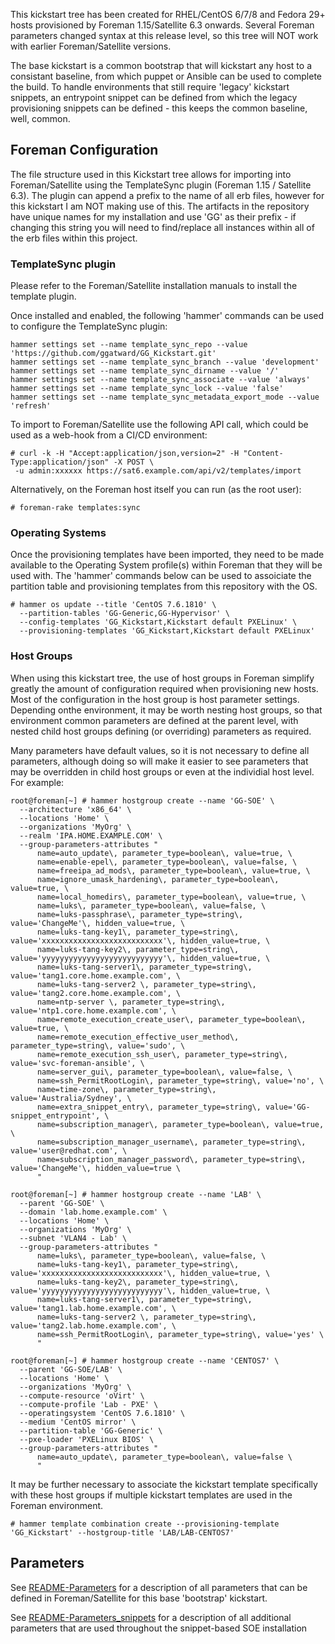 
This kickstart tree has been created for RHEL/CentOS 6/7/8 and Fedora 29+ hosts provisioned by Foreman 1.15/Satellite 6.3 onwards. Several Foreman parameters changed syntax at this release level, so this tree will NOT work with earlier Foreman/Satellite versions.

The base kickstart is a common bootstrap that will kickstart any host to a consistant baseline, from which puppet or Ansible can be used to complete the build. To handle environments that still require 'legacy' kickstart snippets, an entrypoint snippet can be defined from which the legacy provisioning snippets can be defined - this keeps the common baseline, well, common.

## Foreman Configuration
The file structure used in this Kickstart tree allows for importing into Foreman/Satellite using the TemplateSync plugin (Foreman 1.15 / Satellite 6.3).  The plugin can append a prefix to the name of all erb files, however for this kickstart I am NOT making use of this. The artifacts in the repository have unique names for my installation and use 'GG' as their prefix - if changing this string you will need to find/replace all instances within all of the erb files within this project.

### TemplateSync plugin
Please refer to the Foreman/Satellite installation manuals to install the template plugin.

Once installed and enabled, the following 'hammer' commands can be used to configure the TemplateSync plugin:
```
hammer settings set --name template_sync_repo --value 'https://github.com/ggatward/GG_Kickstart.git'
hammer settings set --name template_sync_branch --value 'development'
hammer settings set --name template_sync_dirname --value '/'
hammer settings set --name template_sync_associate --value 'always'
hammer settings set --name template_sync_lock --value 'false'
hammer settings set --name template_sync_metadata_export_mode --value 'refresh'
```

To import to Foreman/Satellite use the following API call, which could be used as a web-hook from a CI/CD environment:
```
# curl -k -H "Accept:application/json,version=2" -H "Content-Type:application/json" -X POST \
 -u admin:xxxxxx https://sat6.example.com/api/v2/templates/import
```

Alternatively, on the Foreman host itself you can run (as the root user):
```
# foreman-rake templates:sync
```

### Operating Systems
Once the provisioning templates have been imported, they need to be made available to the Operating System profile(s) within Foreman that they will be used with.  The 'hammer' commands below can be used to assoiciate the partition table and provisioning templates from this repository with the OS.
```
# hammer os update --title 'CentOS 7.6.1810' \
  --partition-tables 'GG-Generic,GG-Hypervisor' \
  --config-templates 'GG_Kickstart,Kickstart default PXELinux' \
  --provisioning-templates 'GG_Kickstart,Kickstart default PXELinux'
```


### Host Groups
When using this kickstart tree, the use of host groups in Foreman simplify greatly the amount of configuration required when provisioning new hosts. Most of the configuration in the host group is host parameter settings. Depending onthe environment, it may be worth nesting host groups, so that environment common parameters are defined at the parent level, with nested child host groups defining (or overriding) parameters as required.

Many parameters have default values, so it is not necessary to define all parameters, although doing so will make it easier to see parameters that may be overridden in child host groups or even at the individial host level.
For example:

```
root@foreman[~] # hammer hostgroup create --name 'GG-SOE' \
  --architecture 'x86_64' \
  --locations 'Home' \
  --organizations 'MyOrg' \
  --realm 'IPA.HOME.EXAMPLE.COM' \
  --group-parameters-attributes "
      name=auto_update\, parameter_type=boolean\, value=true, \
      name=enable-epel\, parameter_type=boolean\, value=false, \
      name=freeipa_ad_mods\, parameter_type=boolean\, value=true, \
      name=ignore_umask_hardening\, parameter_type=boolean\, value=true, \
      name=local_homedirs\, parameter_type=boolean\, value=true, \
      name=luks\, parameter_type=boolean\, value=false, \
      name=luks-passphrase\, parameter_type=string\, value='ChangeMe'\, hidden_value=true, \
      name=luks-tang-key1\, parameter_type=string\, value='xxxxxxxxxxxxxxxxxxxxxxxxxxx'\, hidden_value=true, \
      name=luks-tang-key2\, parameter_type=string\, value='yyyyyyyyyyyyyyyyyyyyyyyyyyy'\, hidden_value=true, \
      name=luks-tang-server1\, parameter_type=string\, value='tang1.core.home.example.com', \
      name=luks-tang-server2 \, parameter_type=string\, value='tang2.core.home.example.com', \
      name=ntp-server \, parameter_type=string\, value='ntp1.core.home.example.com', \
      name=remote_execution_create_user\, parameter_type=boolean\, value=true, \
      name=remote_execution_effective_user_method\, parameter_type=string\, value='sudo', \
      name=remote_execution_ssh_user\, parameter_type=string\, value='svc-foreman-ansible', \
      name=server_gui\, parameter_type=boolean\, value=false, \
      name=ssh_PermitRootLogin\, parameter_type=string\, value='no', \
      name=time-zone\, parameter_type=string\, value='Australia/Sydney', \
      name=extra_snippet_entry\, parameter_type=string\, value='GG-snippet_entrypoint', \
      name=subscription_manager\, parameter_type=boolean\, value=true, \
      name=subscription_manager_username\, parameter_type=string\, value='user@redhat.com', \
      name=subscription_manager_password\, parameter_type=string\, value='ChangeMe'\, hidden_value=true \
      "

root@foreman[~] # hammer hostgroup create --name 'LAB' \
  --parent 'GG-SOE' \
  --domain 'lab.home.example.com' \
  --locations 'Home' \
  --organizations 'MyOrg' \
  --subnet 'VLAN4 - Lab' \
  --group-parameters-attributes "
      name=luks\, parameter_type=boolean\, value=false, \
      name=luks-tang-key1\, parameter_type=string\, value='xxxxxxxxxxxxxxxxxxxxxxxxxxx'\, hidden_value=true, \
      name=luks-tang-key2\, parameter_type=string\, value='yyyyyyyyyyyyyyyyyyyyyyyyyyy'\, hidden_value=true, \
      name=luks-tang-server1\, parameter_type=string\, value='tang1.lab.home.example.com', \
      name=luks-tang-server2 \, parameter_type=string\, value='tang2.lab.home.example.com', \
      name=ssh_PermitRootLogin\, parameter_type=string\, value='yes' \
      "

root@foreman[~] # hammer hostgroup create --name 'CENTOS7' \
  --parent 'GG-SOE/LAB' \
  --locations 'Home' \
  --organizations 'MyOrg' \
  --compute-resource 'oVirt' \
  --compute-profile 'Lab - PXE' \
  --operatingsystem 'CentOS 7.6.1810' \
  --medium 'CentOS mirror' \
  --partition-table 'GG-Generic' \
  --pxe-loader 'PXELinux BIOS' \
  --group-parameters-attributes "
      name=auto_update\, parameter_type=boolean\, value=false \
      "

```

It may be further necessary to associate the kickstart template specifically with these host groups if multiple kickstart templates are used in the Foreman environment.
```
# hammer template combination create --provisioning-template 'GG_Kickstart' --hostgroup-title 'LAB/LAB-CENTOS7'
```


## Parameters

See [README-Parameters](README-Parameters.md) for a description of all parameters that can be defined in Foreman/Satellite for this base 'bootstrap' kickstart.

See [README-Parameters_snippets](README-Parameters_snippets.md) for a description of all additional parameters that are used throughout the snippet-based SOE installation
